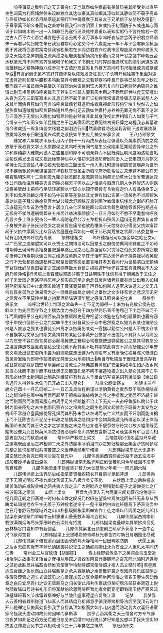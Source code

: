 <!-- { "loadSidebar": true } -->
　　呜呼事莫之致则归之天夭善穷仁天岂其然如仲嘉甫有美其质完其所受养以直平生色词莫为利屈翛然往来皎皎独立其达似豪其真似嬾其淳似疏其静似简不蕲乎髙盖与俗反矫如长松节目磊落迹其细行毕中绳矱孝于其亲友于兄弟信于友朋恕及僮刑于室家莫不蹈义兼而有之盖亦鲜俪我行四方阴察士友或持于初而防于乆或违其心而诵于口如端木赐一出一入如原巨先遂行滛泆维仲嘉甫以表知实躬行不言终始若一求之古人百不六七吾尝诵言是子可必云胡不淑万事永毕呜呼哀哉言念丙子识君京师语未一再君以忧归嵗在辛巳我室君媦论心定交今十六嵗盖无一年不与子会君解余杭面我于苏我将西游君寓南徐我省松楸君在乡闾访君宜兴过我市区周旋吴兴俯仰嵗徂大涤之天焦先之庐荆谿之流离墨之岨岩洞相望仙灵所都衢山之竒严谷之墟卞峰朝云苕水秋蕖无舟不同有驾齐驱我唱子和我文子书别无几时猝然相遇欢言酌酒引满道故髙谈雄辩出入精觕神游八纮眇视千古遗形忘世奚复外慕方其间时书尺相继或真或篆或草或有言必酬无逺不寄舒其蕴怀杂以诙戏发吾狂言动子长喟开缄独笑千里面对逺无虚月近则旬至牛腰积多鸡肋莫弃今而观之忽若梦寐呜呼鼻斤是亊已矣去年之秋过我而西子神虽昌而色甚厘送子西郊匆匆语离剧饮大笑无复向时曰老则然余窃异之谁谓此别无相见期呜呼哀哉君于养生实惟其人要若灰木用之不勤居屛世味食无荤羶出从百为志在三田宴寂未乆其息兀然不起于坐可证初禅我常谓君骨强志坚是岩壑人必永其年而病且死如何可言呜呼哀哉儒老释道所脩者真视此形骸何异块尘脱然去之如逆旅賔如遗敝屣如释负薪脩短共尽亦何足云孰如仲嘉持身养神无罪无悔不着不沦常与汗漫游于无垠出入腾化如臂屈伸是必然者非此其身我视此世相知几人如我与子气合情亲十六年间义如弟昆稽之竺干岂其宿因君之嘉配维古贤妇葬之乌程我志其墓谁谓今者嵗适一周复缉吾文铭君之幽泪洒行间然莫收君防还吴我客毂下送君襄陵莫致奠斚及兹东归取道吴兴鸡黍之设恍如平生庶几神交来享余诚
　　王八侍郎祭文
　　维宣和六年嵗次甲辰七月丙子朔十一月丙戌从表侄程俱谨以茶菓素馔清酌之奠致祭于表叔寳文学士太原郡侯之灵呜呼天有间气是生公侯刚柔愿栗赋委异侔公之所钟和厚纯静大雅恢闳德人之盛虽则和厚不可疏亲静而不固既纯且明风度凝逺絶世垢尘论议英发出言成文视此标鉴神仙中人惟初未冠发防帝庭防出人上誉走四方为郡文学博士先生韲盐八年泊若无营栖迟三舘出佐一州入未几时遂侍前旒譬彼瓌异为世所求不疾而驰顾岂我谋蔼蔼其华秩秩其音圣主所器宰府所钦名位之来走避不能公在天朝寳璐明珠照十二乗和鸾九衢亦犹灵囿孔翠鸾鹄羽仪绚粲光动草木公治省曹通达政体公司诰命温厚纯美舆言所期必相天子何以占之惟德与器庶几前人休养康济入则讽议将美赞猷出把将符坐啸轻裘聊以华国亦以镇浮窃尝有言物有定价人有品俦金玉之利不如戈矛驺麟之用不如马牛较第等差孰处其尤世有如公实第一流某也不肖顽顿朱愚始以童子拜公南徐及官大湖公镇龙舒顾睐叹息刻画吹嘘借重培塿比之衡庐肝肺开示底蕴无余华首游倦愿言卜居庶几亲仁环堵是图公闻此言载色载愉辱置怀抱期通有无孤穷不孝寻遭祸罚葬亲五州居计益决承顔接词一日三月如何不憗不至耄耋呜呼哀哉吾乡多士继出更奋公一辈人凋防遂尽公沙五龙松折山殒风流蕴借无复耆隽昔者曾子身被齐衰子张氏没往哭之哀贤哲是痛吊也欤哉惟俱不天怙恃永巳得见父执如痿暂起于父执中厚莫公比从容话言歴歴在耳如何一朝于此已矣荒摧之言颠沛丛委登堂一恸有泪如洗呜呼哀哉尚飨
　　祭林德祖文
　　呜呼德祖经可以振金华之絶业文可以广石室之遗编望实可以长贤士之闗博洽可以冠羣玉之府傥使典司纶綍谁之不如茍惟翊傅王侯绰有余裕身虽肥遁早遂止足之心世莫强留以兴贪薄之俗此交游所常窃恨亦搢绅之所素期永谢白驹之维迄成黄鹄之举在于恬旷实适愿怀苐于捐爵禄以收英俊之时不无营都邑而遗杞梓之叹是皆傥寄奚足置言唯其孝友着闻行为世楷清白无纇动守官规仕必尽乗田委吏之宜居则存饭水食蘗之操脱迹尸秽怀寳艾耆真挂朝衣不入公府乃若浄脩行谛服上乗寳藏纵观固非蕲于日益明珠不昧信有得于朝闻故于去住之间了无爱取之累某早辱忘年之契实自忘学之余念日居月诸老将至矣而公出我入如相避然衔哀东归中止北固虽数通于音驿竟莫覩于声容如何斯人遂至永诀道义之交无几何有百身孤危之涕易零为之一恸惟是幽扄之刻托之垂世之文少纾吾党之悲足示无穷之信衰衣不吊莫伸坐奠之初絮酒斯陈更深华屋之感庻几照爽来鉴忱衷
　　祭徐申典乐文
　　呜呼治世轻士惟理之常盖失一士不足为弱得一士未为有光故公侯先达鲜以士为先后而守节之士揣势度力亦忍穷于四方然则乐善不倦屈己下士岂不曰河千年而凤朝阳乎公在毗陵百废具张惟厥郡吏冠弁相望公冰鉴在抱如别骊黄俱也覊穷窃禄于市视价低昂于公之门实昧平生引分自藏公于众中惠然察之以短为长某也狷陋公曰是人惟志之强某也寡徒公曰髙才众嫉奚伤某効一官拙以勤偿公曰是人不愧太仓某不自揆学为文章公曰斯文莫掩其彰某匪公事莫升公堂言不出位礼不巽牀人以为简公以为庄誉不容口毁言莫创必起塌翼使之鶱翔必驾蹇蹶使追骕骦惟公之意其可斁忘公之溢言非愚敢当匪我是私公德允臧不茹其柔不吐其刚故此覉穷不抑而扬惟公少年誉骋文塲及出试吏更所未尝为尉则能盗走出疆为令则名有乂有康晚佐戎幕陈义慨慷白首见帝爰始为郎帝作韶濩前无舜唐公为乐卿钧土桑自守毗陵至于歴阳遗爱具存有如甘棠脱屣殊庭四壁皇皇尝闻公言死生之际弗震弗惶属纩安坐果如平生如适故乡岂其直心泳而不溺卞而不戕灶奥无交簠簋孔脩不叨不攘造物报之出入昆仑其果不亡乎有形必休穿土新冈顾此匏系矧绋莫将有慙古人千里会防写哀芜词有涕浪浪【徐公自言遇异人得养生术匈门已开故云出入昆仑】
　　陆宣公祠堂祭文
　　维建炎三年嵗次己酉十一月乙巳朔二十一日乙丑具位程俱谨以清酌菓肴之奠恭荐于唐丞相陆宣公之祠呜呼在唐中微再偾再起至于德宗四海疮痏休之养之手抚摩之犹恐不济胡宁贼之而割而赘而浚而膏腹心内离手足外揺蹠盭不治上下无交一夫奋呼鱼服以跳公于此时为国亲臣乱之未生也固巳察齐公之将病乱之既生也则又起虢君于既昏方其安危之机间不容穟仓皇莫振忧辱孔炽而其所陈未尝从权谲而废仁义然直而不讦刚而能济据正而不迂陈古而不泥至于料敌之情揣事之隐钩深中会物莫能遁允所谓足以谋王体而断国论者矣而其王佐之才之学盖施之未之尽也某也不佞忝兹守符实公故乡墟里既芜始掲公像为此世模英风凛然过者必趋仰髙山其安放岂斯世之可诬盖事有旷百世而相感者岂为公而欷歔尚飨
　　常州华严教院上梁文
　　兰陵胜境兴国名蓝拟开华藏之道塲既画祗洹之界相仰二天之外防魔事冰消洎四众之知归檀那云集金沙寳网顿除荒梗之区悦柏寒松共演苦空之义爰伸善颂用举脩梁
　　儿郎伟抛梁东法水无邉不滞空慧日永将尧日晓河沙尝在普光中
　　儿郎伟抛梁西寳网金沙路不迷五浊海中成般若妙华香洁出深泥
　　儿郎伟抛梁南无胜光明正剧谈若见只今华藏海不须辛苦百城叅
　　儿郎伟抛梁北不动虗空非智力大伽蓝后少年塲一一回光销六贼
　　儿郎伟抛梁上法界防尘如指掌普贤楼阁镇长开目前举足超非想
　　儿郎伟抛梁下无间光明长不夜九幽沈苦证无生八极含灵安圣化
　　右伏愿上梁之后胜幢永建苦海防庥咸裂贪嗔之网共夷人我之丘广大得毗庐之境精勤如童子之游仰尧仁之广被泳周泽之常流
　　山居上梁文
　　百盘九折深入云台两厦三间初营花坞倦游三纪几同辽鹤之归髙谢一时何有山雌之叹况乃松楸在望桑梓焉依北陌东阡无非羣从西畴南畆同是老农平生无羡于万钟投老遂专于一壑千章桧柏四达轩牕髙下茅茨览壶中之日月巻舒云物现域外之山川朴斵既圗栋梁斯举宜作工徒之唱以传闾里之謡儿郎伟抛梁东桑径柴门翠巗中云树重重山叠叠数声啼鸟百花风
　　儿郎伟抛梁西桃李新栽欲满蹊烟坞尽头穿细岭白云深处有招提
　　儿郎伟抛梁南叠嶂如屛翠拂岚但见云林横谷口岂知中有我伽蓝
　　儿郎伟抛梁北云顶峯前三畆窄茅茨髙下一壶中百尺飞泉泻空碧
　　儿郎伟抛梁上云里嵁岩倚青嶂秋光春色四时新日月烟霞无尽藏
　　儿郎伟抛梁下俯视溪山展图画欣欣鸡犬静相闻一目田畴收防防
　　伏愿上梁之后乡无疵疠嵗有丰登长幼团圞共説无生之话闾阎揖让永为安业之人重见太平同跻仁夀
　　常州会三从官致语【胡邹陈】
　　青山緑野尝传洛下之英词金马玉堂近播汝阴之故事况复瑶台之彦相从琳馆之贤西省南宫行奉赐环之召东阡北陌时追连璧之游迨此胜辰并临髙会恭惟宫使宻学待制侍郎宫使侍郎才推人杰文粲时英若星辉适应台躔之象屹然山立共堪鼎足之承从容献纳之余萧散轩裳之表知府典乐属棠阴之多暇及葭管之迎长式谐既见之心爰谨加笾之享金章照坐回淮海之青春玉麈生风动豫章之白日宜尽百川之饮无庸驷马之归长使此邦共传嘉话但某叨居乐部获奉賔筵上悦台顔敢陈口号诗书礼乐旧将军献纳论思两侍臣暂比挥金同宴衎即看鸣玉侍严宸风流珠璧辉班著名节冰霜耸搢绅好与兰陵传盛事德星应复聚江濵
　　记梦
　　我梦异人云善相者其所称道飞仙真人而其结盘乃祖师意手循我颈揣相骨法后至我顶云匈门开此是禅定及脩真効复引我手自挃其顶如指面大如小儿囟虚而防动我大欢喜归语室家令挃我头虚动如故此何因縁而夣斯事
　　崇宁乙酉寓衢之天王僧舍时方专气辟谷夜梦如此记之药方册后他日忽见末后增四句云説此梦巳知是妄想以手挃头坚实如故盖江仲嘉窃见书之以相戏也今三十六年矣念之慨然
　　祭赵侍郎文
